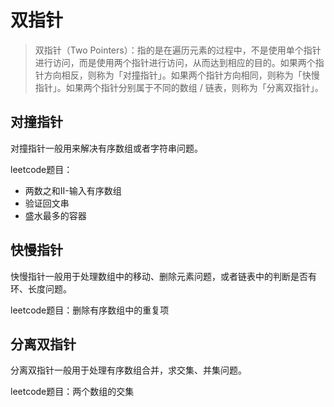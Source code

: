 # 双指针
> 双指针（Two Pointers）：指的是在遍历元素的过程中，不是使用单个指针进行访问，而是使用两个指针进行访问，从而达到相应的目的。如果两个指针方向相反，则称为「对撞指针」。如果两个指针方向相同，则称为「快慢指针」。如果两个指针分别属于不同的数组 / 链表，则称为「分离双指针」。

## 对撞指针
对撞指针一般用来解决有序数组或者字符串问题。

leetcode题目：
- 两数之和II-输入有序数组
- 验证回文串
- 盛水最多的容器

## 快慢指针
快慢指针一般用于处理数组中的移动、删除元素问题，或者链表中的判断是否有环、长度问题。

leetcode题目：删除有序数组中的重复项

## 分离双指针
分离双指针一般用于处理有序数组合并，求交集、并集问题。

leetcode题目：两个数组的交集